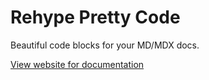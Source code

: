 # Rehype Pretty Code

Beautiful code blocks for your MD/MDX docs.

[View website for documentation](https://rehype-pretty.pages.dev)
